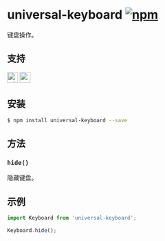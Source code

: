 # universal-keyboard [![npm](https://img.shields.io/npm/v/universal-keyboard.svg)](https://www.npmjs.com/package/universal-keyboard)

键盘操作。

## 支持
<img alt="miniApp" src="https://gw.alicdn.com/tfs/TB1bBpmbRCw3KVjSZFuXXcAOpXa-200-200.svg" width="25px" height="25px" /> <img alt="wechatMiniprogram" src="https://img.alicdn.com/tfs/TB1slcYdxv1gK0jSZFFXXb0sXXa-200-200.svg" width="25px" height="25px">

## 安装

```bash
$ npm install universal-keyboard --save
```

## 方法

### `hide()`

隐藏键盘。

## 示例

```js
import Keyboard from 'universal-keyboard';

Keyboard.hide();

```

